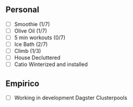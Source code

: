 ## Personal
- [ ] Smoothie (1/7)
- [ ] Olive Oil (1/7)
- [ ] 5 min workouts (0/7)
- [ ] Ice Bath (2/7)
- [ ] Climb (1/3)
- [ ] House Decluttered
- [ ] Catio Winterized and installed
## Empirico
- [ ] Working in development Dagster Clusterpools